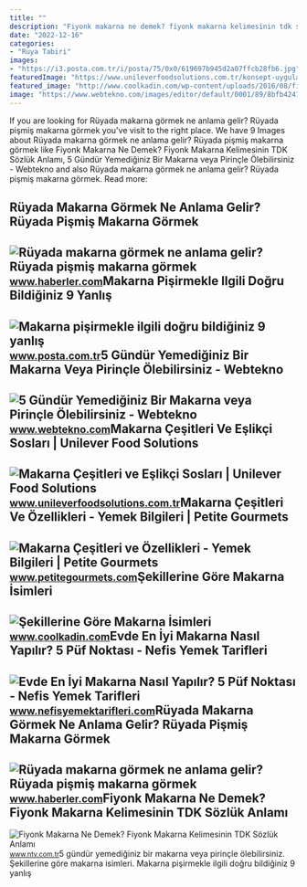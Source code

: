 ```yaml
---
title: ""
description: "Fiyonk makarna ne demek? fiyonk makarna kelimesinin tdk sözlük anlamı"
date: "2022-12-16"
categories:
- "Ruya Tabiri"
images:
- "https://i3.posta.com.tr/i/posta/75/0x0/619697b945d2a07ffcb28fb6.jpg"
featuredImage: "https://www.unileverfoodsolutions.com.tr/konsept-uygulamalarimiz/leziz-makarnalar/menulerin-vazgecilmezi-makarna-cesitleri/jcr:content/parsys/content/textimage_1588320095_716914658/image.img.png/1641325179321.png"
featured_image: "http://www.coolkadin.com/wp-content/uploads/2016/08/firinda-makarna-1-768x512.jpg"
image: "https://www.webtekno.com/images/editor/default/0001/89/8bfb42415d48418a905625b4cb1ba97b2cf9b011.jpeg"
---
```


If you are looking for Rüyada makarna görmek ne anlama gelir? Rüyada pişmiş makarna görmek you've visit to the right place. We have 9 Images about Rüyada makarna görmek ne anlama gelir? Rüyada pişmiş makarna görmek like Fiyonk Makarna Ne Demek? Fiyonk Makarna Kelimesinin TDK Sözlük Anlamı, 5 Gündür Yemediğiniz Bir Makarna veya Pirinçle Ölebilirsiniz - Webtekno and also Rüyada makarna görmek ne anlama gelir? Rüyada pişmiş makarna görmek. Read more:

Rüyada Makarna Görmek Ne Anlama Gelir? Rüyada Pişmiş Makarna Görmek
-------------------------------------------------------------------

 ![Rüyada makarna görmek ne anlama gelir? Rüyada pişmiş makarna görmek](https://i.hbrcdn.com/haber/2022/10/04/ruyada-makarna-gormek-ne-anlama-gelir-ruyada-15334115_9499_amp.jpg) <small>www.haberler.com</small>Makarna Pişirmekle Ilgili Doğru Bildiğiniz 9 Yanlış
---------------------------------------------------

 ![Makarna pişirmekle ilgili doğru bildiğiniz 9 yanlış](https://i3.posta.com.tr/i/posta/75/0x0/619697b945d2a07ffcb28fb6.jpg) <small>www.posta.com.tr</small>5 Gündür Yemediğiniz Bir Makarna Veya Pirinçle Ölebilirsiniz - Webtekno
-----------------------------------------------------------------------

 ![5 Gündür Yemediğiniz Bir Makarna veya Pirinçle Ölebilirsiniz - Webtekno](https://www.webtekno.com/images/editor/default/0001/89/8bfb42415d48418a905625b4cb1ba97b2cf9b011.jpeg) <small>www.webtekno.com</small>Makarna Çeşitleri Ve Eşlikçi Sosları | Unilever Food Solutions
--------------------------------------------------------------

 ![Makarna Çeşitleri ve Eşlikçi Sosları | Unilever Food Solutions](https://www.unileverfoodsolutions.com.tr/konsept-uygulamalarimiz/leziz-makarnalar/menulerin-vazgecilmezi-makarna-cesitleri/jcr:content/parsys/content/textimage_1588320095_716914658/image.img.png/1641325179321.png) <small>www.unileverfoodsolutions.com.tr</small>Makarna Çeşitleri Ve Özellikleri - Yemek Bilgileri | Petite Gourmets
--------------------------------------------------------------------

 ![Makarna Çeşitleri ve Özellikleri - Yemek Bilgileri | Petite Gourmets](https://d2lswn7b0fl4u2.cloudfront.net/photos/posts-makarna-cesitleri-hakkinda-1575989065729.jpg) <small>www.petitegourmets.com</small>Şekillerine Göre Makarna İsimleri
---------------------------------

 ![Şekillerine Göre Makarna İsimleri](http://www.coolkadin.com/wp-content/uploads/2016/08/firinda-makarna-1-768x512.jpg) <small>www.coolkadin.com</small>Evde En İyi Makarna Nasıl Yapılır? 5 Püf Noktası - Nefis Yemek Tarifleri
------------------------------------------------------------------------

 ![Evde En İyi Makarna Nasıl Yapılır? 5 Püf Noktası - Nefis Yemek Tarifleri](https://i.nefisyemektarifleri.com/2022/09/29/evde-en-iyi-makarna-nasil-yapilir-5-puf-noktasi-3.jpg) <small>www.nefisyemektarifleri.com</small>Rüyada Makarna Görmek Ne Anlama Gelir? Rüyada Pişmiş Makarna Görmek
-------------------------------------------------------------------

 ![Rüyada makarna görmek ne anlama gelir? Rüyada pişmiş makarna görmek](https://i.hbrcdn.com/haber/2022/10/04/ruyada-makarna-gormek-ne-anlama-gelir-ruyada-15334115_1039_m.jpg) <small>www.haberler.com</small>Fiyonk Makarna Ne Demek? Fiyonk Makarna Kelimesinin TDK Sözlük Anlamı
---------------------------------------------------------------------

 ![Fiyonk Makarna Ne Demek? Fiyonk Makarna Kelimesinin TDK Sözlük Anlamı](https://cdn.ntv.com.tr/img/ne-demek/fiyonk-makarna_18997.jpg) <small>www.ntv.com.tr</small>5 gündür yemediğiniz bir makarna veya pirinçle ölebilirsiniz. Şekillerine göre makarna i̇simleri. Makarna pişirmekle ilgili doğru bildiğiniz 9 yanlış
